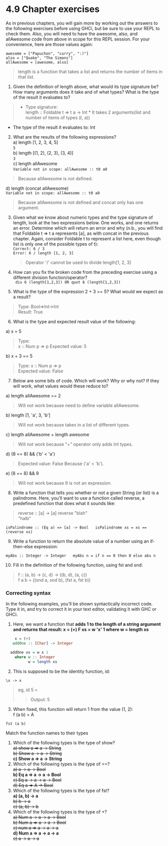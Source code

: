 # 4.9 Chapter exercises
 As in previous chapters, you will gain more by working out the answers to the following exercises before using GHCi, but be sure to use your REPL to check them. Also, you will need to have the awesome, also, and allAwesome code from above in scope for this REPL session. For your convenience, here are those values again:


` awesome = ["Papuchon", "curry", ":)"] `  
` also = ["Quake", "The Simons"] `  
` allAwesome = [awesome, also] `

> length is a function that takes a list and returns the number of items in that list.


1. Given the definition of length above, what would its type
signature be? How many arguments does it take and of
what types? What is the type of the result it evaluates to?
>  * Type signature:  
 length :: Foldable t => t a -> Int
    * It takes 2 arguments(list and number of items of types (t, a))
  * The type of the result it evaluates to: Int

2. What are the results of the following expressions?  
a) length [1, 2, 3, 4, 5]  
`5`  
 b) length [(1, 2), (2, 3), (3, 4)]  
`3`  
c) length allAwesome  
`Variable not in scope: allAwesome :: t0 a0`
> Because allAwesome is not defined.

 d) length (concat allAwesome)  
 `Variable not in scope: allAwesome :: t0 a0`
 > Because allAwesome is not defined and concat only has one argument.

 3. Given what we know about numeric types and the type signature of length, look at the two expressions below. One works, and one returns an error. Determine which will return an error and why (n.b., you will find that Foldable t => t a represents [a], as with concat in the previous chapter. Again, consider Foldable t to represent a list here, even though list is only one of the possible types of t):  
    `Correct: 6 / 3`  
    `Error: 6 / length [1, 2, 3]`
    > Operator '/' cannot be used to divide length[1, 2, 3]

4. How can you fix the broken code from the preceding
exercise using a different division function/operator?  
` div 6 (length[1,2,3]) OR quot 6 (length[1,2,3])`

5. What is the type of the expression 2 + 3 == 5? What would
we expect as a result?
> Type: Bool=>Int->Int  
> Result: True  


6. What is the type and expected result value of the following:  

  a) x = 5
> Type:  
 x :: Num p => p
Expected value: 5

  b) x + 3 == 5
> Type:
  x :: Num p => p  
Expected value: False  

7. Below are some bits of code. Which will work? Why or why not? If they will work, what values would these
reduce to?

  a) length allAwesome == 2
> Will not work because need to define variable allAwesome.

  b) length [1, 'a', 3, 'b']  
> Will not work because takes in a list of different types.  

  c) length allAwesome + length awesome
> Will not work because "+" operator only adds Int types.

  d) (8 == 8) && ('b' < 'a')
> Expected value: False
> Because ('a' < 'b').

  e) (8 == 8) && 9
> Will not work because 9 is not an expression.


8. Write a function that tells you whether or not a given String (or list) is a palindrome. Here, you’ll want to use a function called reverse, a predefined function that does what it sounds like:

  > reverse :: [a] -> [a]
  reverse "blah"   
  "halb"

  `isPalindrome :: (Eq a) => [a] -> Bool  
  isPalindrome xs = xs == (reverse xs) `


9. Write a function to return the absolute value of a number using an if-then-else expression:  

`myAbs :: Integer -> Integer  
  myAbs n =
    if n == 0
      then 0
    else
      abs n `

10. Fill in the definition of the following function, using fst and snd:
> f :: (a, b) -> (c, d) -> ((b, d), (a, c))  
  f a b = ((snd a, snd b), (fst a, fst b))

### Correcting syntax
In the following examples, you’ll be shown syntactically incorrect code. Type it in, and try to correct it in your text editor, validating it with GHC or GHCi.

1. Here, we want a function that **adds 1 to the length of a
string argument and returns that result:
x = (+)
F xs = w 'x' 1
where w = length xs**
``` hs
    x = (+)    
   addOne :: [Char] -> Integer  

  addOne xs = w x 1
    where w :: Integer
          w = length xs 
```

2. This is supposed to be the identity function, id:  
``` 
\x -> x
```
> eg, id 5 = 
>>Output: 5

3. When fixed, this function will return 1 from the value (1,
2):  
f (a b) = A
```
fst (a b) 
```

Match the function names to their types
1. Which of the following types is the type of show?  
~~a) show a => a -> String~~  
~~b) Show a -> a -> String~~   
**c) Show a => a -> String**
2. Which of the following types is the type of ==?  
~~a) a -> a -> Bool~~  
**b) Eq a => a -> a -> Bool**  
~~c) Eq a -> a -> a -> Bool~~  
~~d) Eq a => A -> Bool~~
3. Which of the following types is the type of fst?  
**a) (a, b) -> a**  
~~b) b -> a~~  
~~c) (a, b) -> b~~  
4. Which of the following types is the type of +?  
~~a) Num a -> a -> a -> Bool~~  
~~b) Num a => a -> a -> Bool~~  
~~c) num a => a -> a -> a~~  
**d) Num a => a -> a -> a**  
~~e) a -> a -> a~~  

